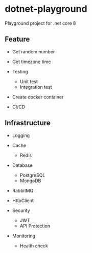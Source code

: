 # dotnet-playground

Playground project for .net core 8

## Feature

- Get random number

- Get timezone time

- Testing

  - Unit test
  - Integration test

- Create docker container

- CI/CD

## Infrastructure

- Logging

- Cache

  - Redis

- Database

  - PostgreSQL
  - MongoDB

- RabbitMQ

- HttoClient

- Security
  - JWT
  - API Protection
- Monitoring
  - Health check
